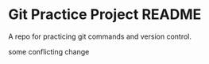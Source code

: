 # Git Practice Project README

A repo for practicing git commands and version control.

some conflicting change
